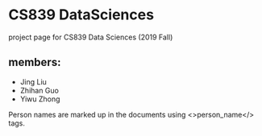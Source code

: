 # CS839 DataSciences
project page for CS839 Data Sciences (2019 Fall)

## members: 
* Jing Liu
* Zhihan Guo
* Yiwu Zhong

Person names are marked up in the documents using <>person_name</> tags.



